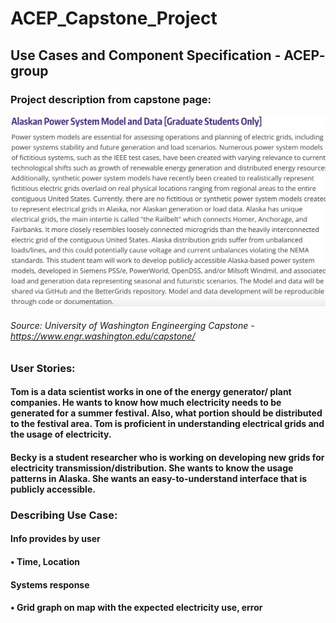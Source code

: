 # ACEP_Capstone_Project

## Use Cases and Component Specification - ACEP- group

### Project description from capstone page:

![Capstone description](acep-des.jpg)
###### Source: University of Washington Engineerging Capstone - https://www.engr.washington.edu/capstone/

### User Stories:

#### Tom is a data scientist works in one of the energy generator/ plant companies. He wants to know how much electricity needs to be generated for a summer festival. Also, what portion should be distributed to the festival area.  Tom is proficient in understanding electrical grids and the usage of electricity.
#### Becky is a student researcher who is working on developing new grids for electricity transmission/distribution. She wants to know the usage patterns in Alaska. She wants an easy-to-understand interface that is publicly accessible.

### Describing Use Case:

#### Info provides by user
#### •	Time, Location
#### Systems response
#### •	Grid graph on map with the expected electricity use, error
